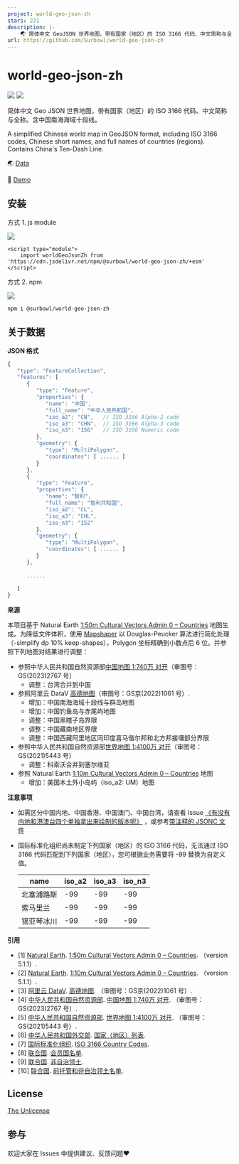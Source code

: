 ```yaml
---
project: world-geo-json-zh
stars: 231
description: |-
    🌏 简体中文 GeoJSON 世界地图，带有国家（地区）的 ISO 3166 代码、中文简称与全称。A simplified Chinese world map in GeoJSON format, including ISO 3166 codes, Chinese short names, and full names of countries (regions).
url: https://github.com/Surbowl/world-geo-json-zh
---
```


world-geo-json-zh
===============
[![](https://img.shields.io/github/license/Surbowl/world-geo-json-zh)](https://github.com/Surbowl/world-geo-json-zh/blob/main/LICENSE)
[![](https://img.shields.io/github/package-json/v/Surbowl/world-geo-json-zh)](https://github.com/Surbowl/world-geo-json-zh/releases)

简体中文 Geo JSON 世界地图，带有国家（地区）的 ISO 3166 代码、中文简称与全称。含中国南海海域十段线。

A simplified Chinese world map in GeoJSON format, including ISO 3166 codes, Chinese short names, and full names of countries (regions). Contains China's Ten-Dash Line.

🌏 [Data](https://github.com/Surbowl/world-geo-json-zh/blob/main/world.zh.json)

👀 [Demo](https://surbowl.github.io/world-geo-json-zh/demo-echarts.html)

安装
--------
方式 1. js module

[![](https://data.jsdelivr.com/v1/package/npm/@surbowl/world-geo-json-zh/badge)](https://www.jsdelivr.com/package/npm/@surbowl/world-geo-json-zh)
```
<script type="module">
    import worldGeoJsonZh from 'https://cdn.jsdelivr.net/npm/@surbowl/world-geo-json-zh/+esm'
</script>
```

方式 2. npm

[![](https://img.shields.io/npm/dm/@surbowl/world-geo-json-zh?label=npm)](https://www.npmjs.com/package/@surbowl/world-geo-json-zh)
```
npm i @surbowl/world-geo-json-zh
```

关于数据
--------
**JSON 格式**

```javascript
{
   "type": "FeatureCollection",
   "features": [
      {
         "type": "Feature",
         "properties": {
            "name": "中国",
            "full_name": "中华人民共和国",
            "iso_a2": "CN",   // ISO 3166 Alpha-2 code
            "iso_a3": "CHN",  // ISO 3166 Alpha-3 code
            "iso_n3": "156"   // ISO 3166 Numeric code
         },
         "geometry": {
            "type": "MultiPolygon",
            "coordinates": [ ...... ]
         }
      },
      {
         "type": "Feature",
         "properties": {
            "name": "智利",
            "full_name": "智利共和国",
            "iso_a2": "CL",
            "iso_a3": "CHL",
            "iso_n3": "152"
         },
         "geometry": {
            "type": "MultiPolygon",
            "coordinates": [ ...... ]
         }
      },
      
      ......
      
   ]
}
``` 

**来源**

本项目基于 Natural Earth [1:50m Cultural Vectors Admin 0 – Countries](https://www.naturalearthdata.com/downloads/50m-cultural-vectors/50m-admin-0-countries-2/) 地图生成。为降低文件体积，使用 [Mapshaper](https://github.com/mbloch/mapshaper) 以 Douglas-Peucker 算法进行简化处理（-simplify dp 10% keep-shapes），Polygon 坐标精确到小数点后 6 位。并参照下列地图对结果进行调整：
- 参照中华人民共和国自然资源部[中国地图 1:740万 对开](http://bzdt.ch.mnr.gov.cn/browse.html?picId=%224o28b0625501ad13015501ad2bfc2187%22)（审图号：GS(2023)2767 号）
    - 调整：台湾合并到中国
- 参照阿里云 DataV [高德地图](https://datav.aliyun.com/portal/school/atlas/area_selector)（审图号：GS京(2022)1061 号）.
    - 增加：中国南海海域十段线与群岛地图
    - 增加：中国钓鱼岛与赤尾屿地图
    - 调整：中国黑瞎子岛界限
    - 调整：中国藏南地区界限
    - 调整：中国西藏阿里地区同印度喜马偕尔邦和北方邦接壤部分界限
- 参照中华人民共和国自然资源部[世界地图 1:4100万 对开](http://bzdt.ch.mnr.gov.cn/browse.html?picId=%224o28b0625501ad13015501ad2bfc0671%22)（审图号：GS(2021)5443 号）
    - 调整：科索沃合并到塞尔维亚
- 参照 Natural Earth [1:10m Cultural Vectors Admin 0 – Countries](https://www.naturalearthdata.com/downloads/10m-cultural-vectors/10m-admin-0-countries/) 地图
    - 增加：美国本土外小岛屿（iso_a2: UM）地图

**注意事项**
- 如需区分中国内地、中国香港、中国澳门、中国台湾，请查看 Issue [《有没有内地和港澳台四个单独拿出来绘制的版本呢》](https://github.com/Surbowl/world-geo-json-zh/issues/5) ，或参考[带注释的 JSONC 文件](https://github.com/Surbowl/world-geo-json-zh/blob/main/world.zh.jsonc)

- 国际标准化组织尚未制定下列国家（地区）的 ISO 3166 代码，无法通过 ISO 3166 代码匹配到下列国家（地区），您可根据业务需要将 -99 替换为自定义值。
  
    |name|iso_a2|iso_a3|iso_n3|
    |------|------|------|----|
    |北塞浦路斯|-99|-99|-99|
    |索马里兰|-99|-99|-99|
    |锡亚琴冰川|-99|-99|-99|

**引用**

- [1] [Natural Earth](https://www.naturalearthdata.com/). [1:50m Cultural Vectors Admin 0 – Countries](https://www.naturalearthdata.com/downloads/50m-cultural-vectors/50m-admin-0-countries-2/). （version 5.1.1）.
- [2] [Natural Earth](https://www.naturalearthdata.com/). [1:10m Cultural Vectors Admin 0 – Countries](https://www.naturalearthdata.com/downloads/10m-cultural-vectors/10m-admin-0-countries/). （version 5.1.1）.
- [3] [阿里云 DataV](https://datav.aliyun.com/). [高德地图](https://datav.aliyun.com/portal/school/atlas/area_selector). （审图号：GS京(2022)1061 号）.
- [4] [中华人民共和国自然资源部](https://www.mnr.gov.cn/). [中国地图 1:740万 对开](http://bzdt.ch.mnr.gov.cn/browse.html?picId=%224o28b0625501ad13015501ad2bfc2187%22). （审图号：GS(2023)2767 号）.
- [5] [中华人民共和国自然资源部](https://www.mnr.gov.cn/). [世界地图 1:4100万 对开](http://bzdt.ch.mnr.gov.cn/browse.html?picId=%224o28b0625501ad13015501ad2bfc0671%22). （审图号：GS(2021)5443 号）.
- [6] [中华人民共和国外交部](https://www.mfa.gov.cn/). [国家（地区）列表](https://www.mfa.gov.cn/web/gjhdq_676201/gj_676203/yz_676205/).
- [7] [国际标准化组织](https://www.iso.org/). [ISO 3166 Country Codes](https://www.iso.org/iso-3166-country-codes.html).
- [8] [联合国](https://www.un.org/). [会员国名单](https://www.un.org/zh/about-us/member-states).
- [9] [联合国](https://www.un.org/). [非自治领土](https://www.un.org/dppa/decolonization/zh/nsgt).
- [10] [联合国](https://www.un.org/). [前托管和非自治领土名单](https://www.un.org/dppa/decolonization/zh/history/former-trust-and-nsgts).

License
------------
[The Unlicense](https://github.com/Surbowl/world-geo-json-zh/blob/main/LICENSE)

参与
------------
欢迎大家在 Issues 中提供建议、反馈问题❤

